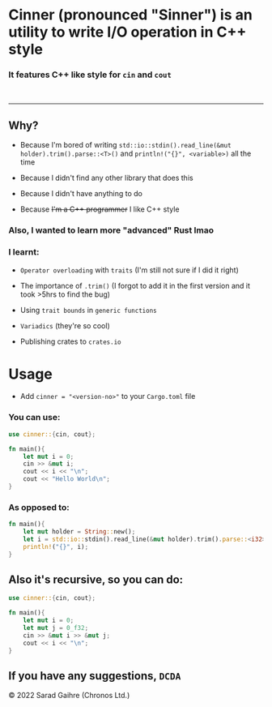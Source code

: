 # Cinner (pronounced "Sinner") is an utility to write I/O operation in C++ style

### It features C++ like style for `cin` and `cout`
<br>

---

## Why?

- Because I'm bored of writing `std::io::stdin().read_line(&mut holder).trim().parse::<T>()` and `println!("{}", <variable>)` all the time

- Because I didn't find any other library that does this

- Because I didn't have anything to do

- Because ~~I'm a C++ programmer~~ I like C++ style

### Also, I wanted to learn more "advanced" Rust lmao

### I learnt:

- `Operator overloading` with `traits` (I'm still not sure if I did it right)

- The importance of `.trim()` (I forgot to add it in the first version and it took >5hrs to find the bug) 

- Using `trait bounds` in `generic functions`

- `Variadics` (they're so cool) 

- Publishing crates to `crates.io`

# Usage

- Add `cinner = "<version-no>"` to your `Cargo.toml` file

### You can use:

```rust
use cinner::{cin, cout};

fn main(){
    let mut i = 0;
    cin >> &mut i;
    cout << i << "\n";
    cout << "Hello World\n";
}
```
### As opposed to:
```rust
fn main(){
    let mut holder = String::new();
    let i = std::io::stdin().read_line(&mut holder).trim().parse::<i32>().unwrap();
    println!("{}", i);
}
```

## Also it's recursive, so you can do:
```rust
use cinner::{cin, cout};

fn main(){
    let mut i = 0;
    let mut j = 0_f32;
    cin >> &mut i >> &mut j;
    cout << i << "\n";
}
```

## If you have any suggestions, `DCDA`


© 2022 Sarad Gaihre (Chronos Ltd.)
